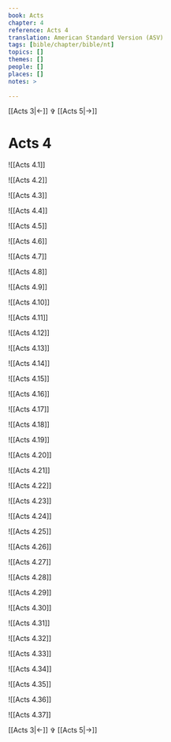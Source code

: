 ```yaml
---
book: Acts
chapter: 4
reference: Acts 4
translation: American Standard Version (ASV)
tags: [bible/chapter/bible/nt]
topics: []
themes: []
people: []
places: []
notes: >
  
---
```


[[Acts 3|<-]] ✞ [[Acts 5|->]]

# Acts 4

![[Acts 4.1]]

![[Acts 4.2]]

![[Acts 4.3]]

![[Acts 4.4]]

![[Acts 4.5]]

![[Acts 4.6]]

![[Acts 4.7]]

![[Acts 4.8]]

![[Acts 4.9]]

![[Acts 4.10]]

![[Acts 4.11]]

![[Acts 4.12]]

![[Acts 4.13]]

![[Acts 4.14]]

![[Acts 4.15]]

![[Acts 4.16]]

![[Acts 4.17]]

![[Acts 4.18]]

![[Acts 4.19]]

![[Acts 4.20]]

![[Acts 4.21]]

![[Acts 4.22]]

![[Acts 4.23]]

![[Acts 4.24]]

![[Acts 4.25]]

![[Acts 4.26]]

![[Acts 4.27]]

![[Acts 4.28]]

![[Acts 4.29]]

![[Acts 4.30]]

![[Acts 4.31]]

![[Acts 4.32]]

![[Acts 4.33]]

![[Acts 4.34]]

![[Acts 4.35]]

![[Acts 4.36]]

![[Acts 4.37]]

[[Acts 3|<-]] ✞ [[Acts 5|->]]
